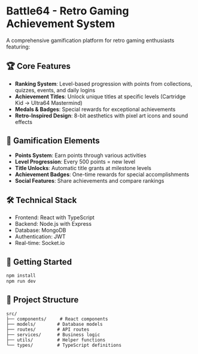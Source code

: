 # Battle64 - Retro Gaming Achievement System

A comprehensive gamification platform for retro gaming enthusiasts featuring:

## 🏆 Core Features
- **Ranking System**: Level-based progression with points from collections, quizzes, events, and daily logins
- **Achievement Titles**: Unlock unique titles at specific levels (Cartridge Kid → Ultra64 Mastermind)
- **Medals & Badges**: Special rewards for exceptional achievements
- **Retro-Inspired Design**: 8-bit aesthetics with pixel art icons and sound effects

## 🎯 Gamification Elements
- **Points System**: Earn points through various activities
- **Level Progression**: Every 500 points = new level
- **Title Unlocks**: Automatic title grants at milestone levels
- **Achievement Badges**: One-time rewards for special accomplishments
- **Social Features**: Share achievements and compare rankings

## 🛠️ Technical Stack
- Frontend: React with TypeScript
- Backend: Node.js with Express
- Database: MongoDB
- Authentication: JWT
- Real-time: Socket.io

## 🚀 Getting Started
```bash
npm install
npm run dev
```

## 📁 Project Structure
```
src/
├── components/     # React components
├── models/        # Database models
├── routes/        # API routes
├── services/      # Business logic
├── utils/         # Helper functions
└── types/         # TypeScript definitions
```